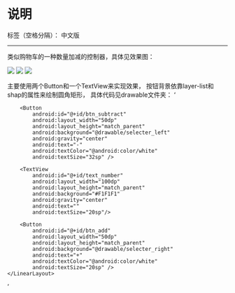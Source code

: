 # 说明

标签（空格分隔）： 中文版

---

类似购物车的一种数量加减的控制器，具体见效果图：

![](https://github.com/HandsomeDragon-Wu/AddSubtractController/raw/master/pictures/demo1.png)
![](https://github.com/HandsomeDragon-Wu/AddSubtractController/raw/master/pictures/demo2.png)
![](https://github.com/HandsomeDragon-Wu/AddSubtractController/raw/master/pictures/demo3.png)

主要使用两个Button和一个TextView来实现效果，
按钮背景依靠layer-list和shap的属性来绘制圆角矩形，
具体代码见drawable文件夹：
‘
    <LinearLayout
        android:layout_width="match_parent"
        android:layout_height="50dp"
        android:layout_centerInParent="true"
        android:gravity="center"
        android:orientation="horizontal">

        <Button
            android:id="@+id/btn_subtract"
            android:layout_width="50dp"
            android:layout_height="match_parent"
            android:background="@drawable/selecter_left"
            android:gravity="center"
            android:text="-"
            android:textColor="@android:color/white"
            android:textSize="32sp" />

        <TextView
            android:id="@+id/text_number"
            android:layout_width="100dp"
            android:layout_height="match_parent"
            android:background="#F1F1F1"
            android:gravity="center"
            android:text=""
            android:textSize="20sp"/>

        <Button
            android:id="@+id/btn_add"
            android:layout_width="50dp"
            android:layout_height="match_parent"
            android:background="@drawable/selecter_right"
            android:text="+"
            android:textColor="@android:color/white"
            android:textSize="20sp" />
    </LinearLayout>
’


 
 
 
